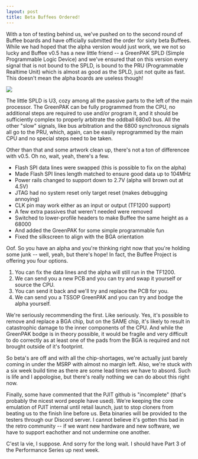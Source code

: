 ```yaml
---
layout: post
title: Beta Buffees Ordered!
---
```


With a ton of testing behind us, we've pushed on to the second round of Buffee boards and have officially submitted the order for sixty beta Buffees. While we had hoped that the alpha version would just work, we we not so lucky and Buffee v0.5 has a new little friend -- a GreenPAK SPLD (Simple Programmable Logic Device) and we've ensured that on this version every signal that is not bound to the SPLD, is bound to the PRU (Programmable Realtime Unit) which is almost as good as the SPLD, just not quite as fast. This doesn't mean the alpha boards are useless though!

![](https://raw.githubusercontent.com/lostcatproductions/lostcatproductions.github.io/master/images/Buffee_v0.5.png)

The little SPLD is U3, cozy among all the passive parts to the left of the main processor. The GreenPAK can be fully programmed from the CPU, no additional steps are required to use and/or program it, and it should be sufficiently complex to properly arbitrate the oddball 680x0 bus. All the other "slow" signals, like bus arbitration and the 6800 synchronous signals all go to the PRU, which, again, can be easily reprogrammed by the main CPU and no special steps need to be taken.

Other than that and some artwork clean up, there's not a ton of differencee with v0.5. Oh no, wait, yeah, there's a few.
- Flash SPI data lines were swapped (this is possible to fix on the alpha)
- Made Flash SPI lines length matched to ensure good data up to 104MHz
- Power rails changed to support down to 2.7V (alpha will brown out at 4.5V)
- JTAG had no system reset only target reset (makes debugging annoying)
- CLK pin may work either as an input or output (TF1200 support)
- A few extra passives that weren't needed were removed
- Switched to lower-profile headers to make Buffee the same height as a 68000
- And added the GreenPAK for some simple programmable fun
- Fixed the silkscreen to align with the BGA orientation

Oof. So you have an alpha and you're thinking right now that you're holding some junk -- well, yeah, but there's hope! In fact, the Buffee Project is offering you four options.
1. You can fix the data lines and the alpha will still run in the TF1200.
2. We can send you a new PCB and you can try and swap it yourself or source the CPU.
3. You can send it back and we'll try and replace the PCB for you.
4. We can send you a TSSOP GreenPAK and you can try and bodge the alpha yourself.

We're seriously recommending the first. Like seriously. Yes, it's possible to remove and replace a BGA chip, but on the SAME chip, it's likely to result in catastrophic damage to the inner components of the CPU. And while the GreenPAK bodge is in theory possible, it would be fragile and very difficult to do correctly as at least one of the pads from the BGA is required and not brought outside of it's footprint.

So beta's are off and with all the chip-shortages, we're actually just barely coming in under the MSRP with almost no margin left. Also, we're stuck with a six week build time as there are some lead times we have to absord. Such is life and I appologise, but there's really nothing we can do about this right now.

Finally, some have commented that the PJIT github is "incomplete" (that's probably the nicest word people have used). We're keeping the core emulation of PJIT internal until retail launch, just to stop cloners from beating us to the finish line before us. Beta binaries will be provided to the testers through our Discord server. I cannot believe it's gotten this bad in the retro community -- if we want new hardware and new software, we have to support eachother and not undermine one another.

C'est la vie, I suppose. And sorry for the long wait. I should have Part 3 of the Performance Series up next week.
